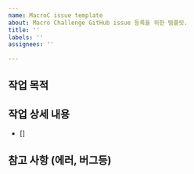 ```yaml
---
name: MacroC issue template
about: Macro Challenge GitHub issue 등록을 위한 템플릿.
title: ''
labels: ''
assignees: ''

---
```


## 작업 목적
>
## 작업 상세 내용
- []
## 참고 사항 (에러, 버그등)
